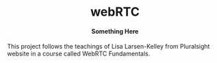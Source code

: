 # <center>webRTC</center>
#### <center>Something Here</center>

This project follows the teachings of Lisa Larsen-Kelley from Pluralsight website in a course called WebRTC Fundamentals.